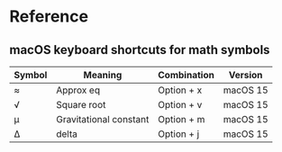 # Reference

## macOS keyboard shortcuts for math symbols

| Symbol | Meaning | Combination | Version |
|---|---|---|---|
| ≈ | Approx eq | Option + x | macOS 15 |
| √ | Square root | Option + v | macOS 15 |
| µ | Gravitational constant | Option + m | macOS 15 |
| ∆ | delta | Option + j | macOS 15 |
